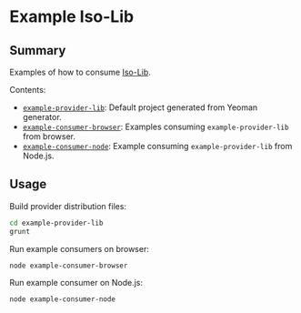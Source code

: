 
# Example Iso-Lib

## Summary

Examples of how to consume [Iso-Lib][].

Contents:

- [`example-provider-lib`](./example-provider-lib): Default project generated from Yeoman generator.
- [`example-consumer-browser`](./example-consumer-browser): Examples consuming `example-provider-lib` from browser.
- [`example-consumer-node`](./example-consumer-node): Example consuming `example-provider-lib` from Node.js.

## Usage

Build provider distribution files:

```bash
cd example-provider-lib
grunt
```

Run example consumers on browser:

```bash
node example-consumer-browser
```

Run example consumer on Node.js:

```bash
node example-consumer-node
```

[Iso-Lib]: https://github.com/coreyferguson/generator-iso-lib
